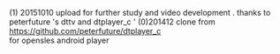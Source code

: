 (1) 20151010 upload for further study and video development .
thanks to peterfuture 's dttv and dtplayer_c '
(0)201412 clone from https://github.com/peterfuture/dtplayer_c  
for opensles android player
